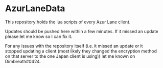 # AzurLaneData

This repository holds the lua scripts of every Azur Lane client.

Updates should be pushed here within a few minutes. If it missed an update please let me know so I can fix it.

For any issues with the repository itself (i.e. it missed an update or it stopped updating a client (most likely they changed the encryption method on that server to the one Japan client is using)) let me known on Dimbreath#0424.
